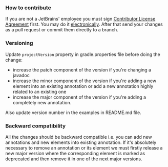 ### How to contribute
If you are not a JetBrains' employee you must sign [Contributor License Agreement](https://www.jetbrains.org/display/IJOS/Contributor+Agreement) first. 
You may do it [electronically](https://www.jetbrains.com/agreements/cla/). After that send your changes as a pull request or commit them directly to a branch.

### Versioning
Update `projectVersion` property in gradle.properties file before doing the change:
* increase the patch component of the version if you're changing a javadoc
* increase the minor component of the version if you're adding a new element into an existing annotation or add 
a new annotation highly related to an existing one
* increase the major component of the version if you're adding a completely new annotation.

Also update version number in the examples in README.md file.  

### Backward compatibility
All the changes should be backward compatible i.e. you can add new annotations and new elements into existing annotation. 
If it's absolutely necessary to remove an annotation or its element we must firstly release a new major version where 
the corresponding element is marked as deprecated and then remove it in one of the next major versions.        